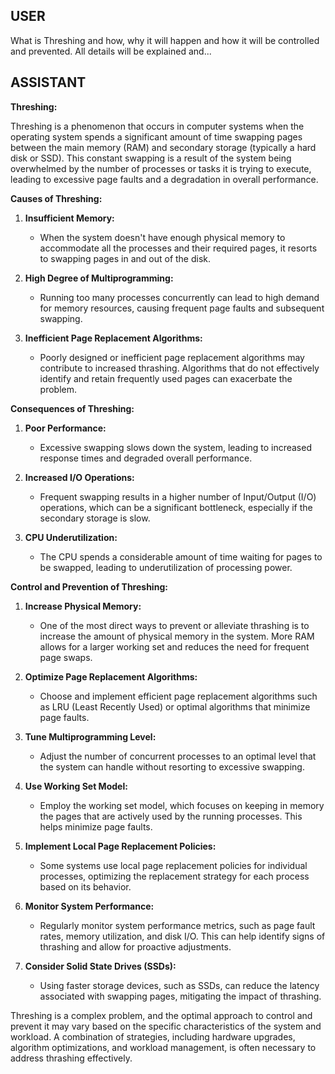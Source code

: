 ## USER
What is Threshing and how, why it will happen and how it will be controlled and prevented. All details will be explained and...

## ASSISTANT
**Threshing:**

Threshing is a phenomenon that occurs in computer systems when the operating system spends a significant amount of time swapping pages between the main memory (RAM) and secondary storage (typically a hard disk or SSD). This constant swapping is a result of the system being overwhelmed by the number of processes or tasks it is trying to execute, leading to excessive page faults and a degradation in overall performance.

**Causes of Threshing:**

1. **Insufficient Memory:**
   - When the system doesn't have enough physical memory to accommodate all the processes and their required pages, it resorts to swapping pages in and out of the disk.

2. **High Degree of Multiprogramming:**
   - Running too many processes concurrently can lead to high demand for memory resources, causing frequent page faults and subsequent swapping.

3. **Inefficient Page Replacement Algorithms:**
   - Poorly designed or inefficient page replacement algorithms may contribute to increased thrashing. Algorithms that do not effectively identify and retain frequently used pages can exacerbate the problem.

**Consequences of Threshing:**

1. **Poor Performance:**
   - Excessive swapping slows down the system, leading to increased response times and degraded overall performance.

2. **Increased I/O Operations:**
   - Frequent swapping results in a higher number of Input/Output (I/O) operations, which can be a significant bottleneck, especially if the secondary storage is slow.

3. **CPU Underutilization:**
   - The CPU spends a considerable amount of time waiting for pages to be swapped, leading to underutilization of processing power.

**Control and Prevention of Threshing:**

1. **Increase Physical Memory:**
   - One of the most direct ways to prevent or alleviate thrashing is to increase the amount of physical memory in the system. More RAM allows for a larger working set and reduces the need for frequent page swaps.

2. **Optimize Page Replacement Algorithms:**
   - Choose and implement efficient page replacement algorithms such as LRU (Least Recently Used) or optimal algorithms that minimize page faults.

3. **Tune Multiprogramming Level:**
   - Adjust the number of concurrent processes to an optimal level that the system can handle without resorting to excessive swapping.

4. **Use Working Set Model:**
   - Employ the working set model, which focuses on keeping in memory the pages that are actively used by the running processes. This helps minimize page faults.

5. **Implement Local Page Replacement Policies:**
   - Some systems use local page replacement policies for individual processes, optimizing the replacement strategy for each process based on its behavior.

6. **Monitor System Performance:**
   - Regularly monitor system performance metrics, such as page fault rates, memory utilization, and disk I/O. This can help identify signs of thrashing and allow for proactive adjustments.

7. **Consider Solid State Drives (SSDs):**
   - Using faster storage devices, such as SSDs, can reduce the latency associated with swapping pages, mitigating the impact of thrashing.

Threshing is a complex problem, and the optimal approach to control and prevent it may vary based on the specific characteristics of the system and workload. A combination of strategies, including hardware upgrades, algorithm optimizations, and workload management, is often necessary to address thrashing effectively.